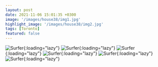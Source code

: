 ```yaml
---
layout: post
date: 2021-11-06 15:01:35 +0300
image: '/images/house38/img1.jpg'
highlight_image: '/images/house38/img2.jpg'
tags: [Toronto]
featured: false
---
```


![Surfer]({{site.baseurl}}/images/house38/img3.jpg){:loading="lazy"}
![Surfer]({{site.baseurl}}/images/house38/img4.jpg){:loading="lazy"}
![Surfer]({{site.baseurl}}/images/house38/img5.jpg){:loading="lazy"}
![Surfer]({{site.baseurl}}/images/house38/img6.jpg){:loading="lazy"}
![Surfer]({{site.baseurl}}/images/house38/img7.jpg){:loading="lazy"}
![Surfer]({{site.baseurl}}/images/house38/img8.jpg){:loading="lazy"} 